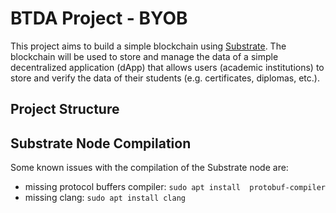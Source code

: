 # BTDA Project - BYOB

This project aims to build a simple blockchain using [Substrate](https://substrate.io/). The blockchain will be used to store and manage the data of a simple decentralized application (dApp) that allows users (academic institutions) to store and verify the data of their students (e.g. certificates, diplomas, etc.).

## Project Structure

## Substrate Node Compilation

Some known issues with the compilation of the Substrate node are:

- missing protocol buffers compiler: `sudo apt install  protobuf-compiler`
- missing clang: `sudo apt install clang`
